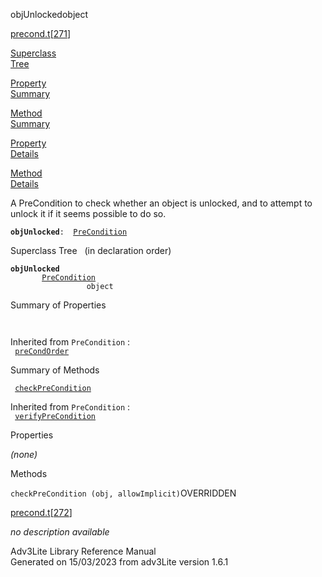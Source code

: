 ---
---
<span class="title">objUnlocked</span><span class="type">object</span>

[precond.t](../file/precond.t.html)\[[271](../source/precond.t.html#271)\]

[Superclass  
Tree](#_SuperClassTree_)

[Property  
Summary](#_PropSummary_)

[Method  
Summary](#_MethodSummary_)

[Property  
Details](#_Properties_)

[Method  
Details](#_Methods_)

<div class="fdesc">

A PreCondition to check whether an object is unlocked, and to attempt to
unlock it if it seems possible to do so.

**`objUnlocked`**` :   `[`PreCondition`](../object/PreCondition.html)

</div>

<span id="_SuperClassTree_"></span>

<div class="mjhd">

<span class="hdln">Superclass Tree</span>   (in declaration order)

</div>

**`objUnlocked`**  
`         `[`PreCondition`](../object/PreCondition.html)  
`                 object`  
<span id="_PropSummary_"></span>

<div class="mjhd">

<span class="hdln">Summary of Properties</span>  

</div>

` `

Inherited from `PreCondition` :  
` `[`preCondOrder`](../object/PreCondition.html#preCondOrder)`  `

<span id="_MethodSummary_"></span>

<div class="mjhd">

<span class="hdln">Summary of Methods</span>  

</div>

` `[`checkPreCondition`](#checkPreCondition)`  `

Inherited from `PreCondition` :  
` `[`verifyPreCondition`](../object/PreCondition.html#verifyPreCondition)`  `

<span id="_Properties_"></span>

<div class="mjhd">

<span class="hdln">Properties</span>  

</div>

*(none)* <span id="_Methods_"></span>

<div class="mjhd">

<span class="hdln">Methods</span>  

</div>

<span id="checkPreCondition"></span>

`checkPreCondition (obj, allowImplicit)`<span class="rem">OVERRIDDEN</span>

[precond.t](../file/precond.t.html)\[[272](../source/precond.t.html#272)\]

<div class="desc">

*no description available*

</div>

<div class="ftr">

Adv3Lite Library Reference Manual  
Generated on 15/03/2023 from adv3Lite version 1.6.1

</div>
